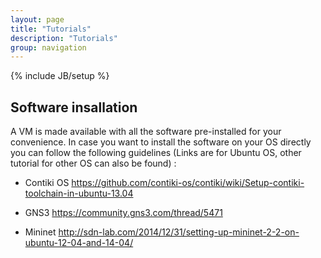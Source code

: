 ```yaml
---
layout: page
title: "Tutorials"
description: "Tutorials"
group: navigation
---
```

{% include JB/setup %}

## Software insallation

A VM is made available with all the software pre-installed for your convenience. 
In case you want to install the software on your OS directly you can follow the following guidelines (Links are for Ubuntu OS, other tutorial for other OS can also be found) :

* Contiki OS <https://github.com/contiki-os/contiki/wiki/Setup-contiki-toolchain-in-ubuntu-13.04>

* GNS3 <https://community.gns3.com/thread/5471>

* Mininet <http://sdn-lab.com/2014/12/31/setting-up-mininet-2-2-on-ubuntu-12-04-and-14-04/>

